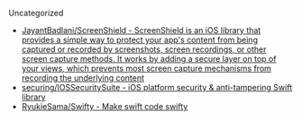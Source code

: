 Uncategorized

* [JayantBadlani/ScreenShield - ScreenShield is an iOS library that provides a simple way to protect your app's content from being captured or recorded by screenshots, screen recordings, or other screen capture methods. It works by adding a secure layer on top of your views, which prevents most screen capture mechanisms from recording the underlying content](https://github.com/JayantBadlani/ScreenShield)
* [securing/IOSSecuritySuite - iOS platform security & anti-tampering Swift library](https://github.com/securing/IOSSecuritySuite)
* [RyukieSama/Swifty - Make swift code swifty](https://github.com/RyukieSama/Swifty)
